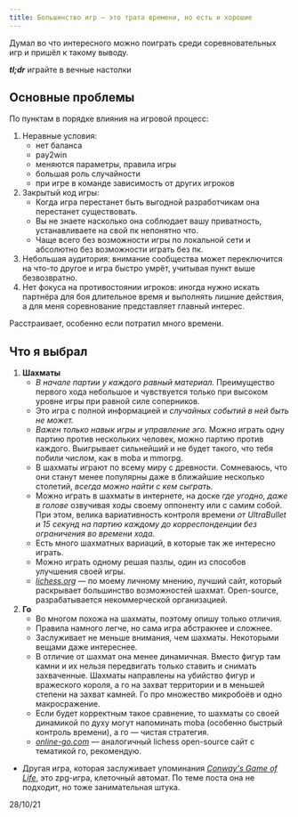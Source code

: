 ```yaml
---
title: Большинство игр — это трата времени, но есть и хорошие
---
```


Думал во что интересного можно поиграть среди соревновательных игр и пришёл к такому выводу.  
  
__*tl;dr*__ играйте в вечные настолки  
  
## Основные проблемы
  
По пунктам в порядке влияния на игровой процесс:  
  
1. Неравные условия:
    - нет баланса
    - pay2win
    - меняются параметры, правила игры
    - большая роль случайности
    - при игре в команде зависимость от других игроков
1. Закрытый код игры:
    - Когда игра перестанет быть выгодной разработчикам она перестанет существовать.
    - Вы не знаете насколько она соблюдает вашу приватность, устанавливаете на свой пк непонятно что.
    - Чаще всего без возможности игры по локальной сети и абсолютно без возможности играть без пк.
1. Небольшая аудитория: внимание сообщества может переключится на что-то другое и игра быстро умрёт, учитывая пункт выше безвозвратно.
1. Нет фокуса на противостоянии игроков: иногда нужно искать партнёра для боя длительное время и выполнять лишние действия, а для меня соревнование представляет главный интерес.
  
Расстраивает, особенно если потратил много времени.  
  
## Что я выбрал
  
1. **Шахматы**
    - *В начале партии у каждого равный материал.* Преимущество первого хода небольшое и чувствуется только при высоком уровне игры при равной силе соперников.
    - Это игра с полной информацией и *случайных событий в ней быть не может.*
    - *Важен только навык игры и управление эго.* Можно играть одну партию против нескольких человек, можно партию против каждого. Выигрывает сильнейший и не будет такого, что тебя побили числом, как в moba и mmorpg.
    - В шахматы играют по всему миру с древности. Сомневаюсь, что они станут менее популярны даже в ближайшие несколько столетий, *всегда можно найти с кем сыграть.*
    - Можно играть в шахматы в интернете, на доске *где угодно, даже в голове* озвучивая ходы своему оппоненту или с самим собой. При этом, велика вариативность контроля времени *от UltraBullet и 15 секунд на партию каждому до корреспонденции без ограничения во времени хода*.
    - Есть много шахматных вариаций, в которые так же интересно играть.
    - Можно играть одному решая пазлы, один из способов улучшения своей игры.
    - *[lichess.org](https://lichess.org/)* — по моему личному мнению, лучший сайт, который раскрывает большинство возможностей шахмат. Open-source, разрабатывается некоммерческой организацией.
1. **Го**
    - Во многом похожа на шахматы, поэтому опишу только отличия.
    - Правила намного легче, но сама игра абстракнее и сложнее.
    - Заслуживает не меньше внимания, чем шахматы. Некоторыми вещами даже интереснее.
    - В отличие от шахмат она менее динамичная. Вместо фигур там камни и их нельзя передвигать только ставить и снимать захваченные. Шахматы направлены на убийство фигур и вражеского короля, а го на захват территории и в меньшей степени на захват камней. Го про множество микробоёв и одно макросражение.
    - Если будет корректным такое сравнение, то шахматы со своей динамикой по духу могут напоминать moba (особенно быстрый контроль времени), а го — чистая стратегия.
    - *[online-go.com](https://online-go.com/)* — аналогичный lichess open-source сайт с тематикой го, рекомендую.
  
- Другая игра, которая заслуживает упоминания *[Conway's Game of Life](https://duckduckgo.com/?q=Conway's+Game+of+Life)*, это zpg-игра, клеточный автомат. По теме поста она не подходит, но тоже занимательная штука.

28/10/21